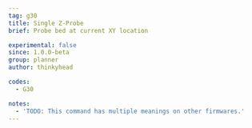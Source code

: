 ```yaml
---
tag: g30
title: Single Z-Probe
brief: Probe bed at current XY location

experimental: false
since: 1.0.0-beta
group: planner
author: thinkyhead

codes:
  - G30

notes:
  - 'TODO: This command has multiple meanings on other firmwares.'
---
```


